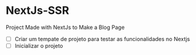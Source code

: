 # NextJs-SSR
Project Made with NextJs to Make a Blog Page

- [ ] Criar um tempate de projeto para testar as funcionalidades no Nextjs
- [ ] Inicializar o projeto
